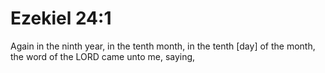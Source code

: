 # Ezekiel 24:1

Again in the ninth year, in the tenth month, in the tenth [day] of the month, the word of the LORD came unto me, saying,